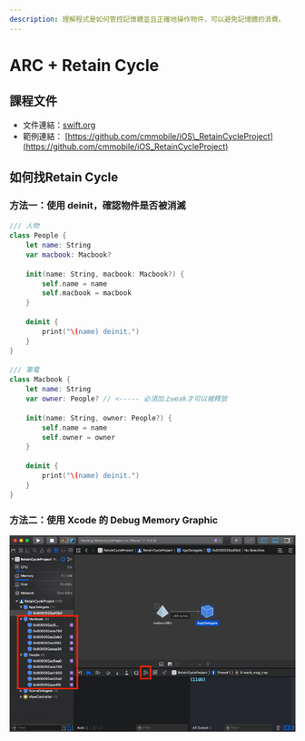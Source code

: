 ```yaml
---
description: 理解程式是如何管控記憶體並且正確地操作物件，可以避免記憶體的浪費。
---
```


# ARC + Retain Cycle

## 課程文件

* 文件連結：[swift.org](https://docs.swift.org/swift-book/LanguageGuide/AutomaticReferenceCounting.html)
* 範例連結： [https://github.com/cmmobile/iOS\_RetainCycleProject](https://github.com/cmmobile/iOS_RetainCycleProject)

## 如何找Retain Cycle

### 方法一：使用 deinit，確認物件是否被消滅

```swift
/// 人物
class People {
    let name: String
    var macbook: Macbook?

    init(name: String, macbook: Macbook?) {
        self.name = name
        self.macbook = macbook
    }

    deinit {
        print("\(name) deinit.")
    }
}

/// 筆電
class Macbook {
    let name: String
    var owner: People? // <----- 必須加上weak才可以被釋放

    init(name: String, owner: People?) {
        self.name = name
        self.owner = owner
    }

    deinit {
        print("\(name) deinit.")
    }
}
```

### 方法二：使用 Xcode 的 Debug Memory Graphic

![Debug Memory Graphic](../.gitbook/assets/jie-tu-20200701-xia-wu-5.05.42.png)

